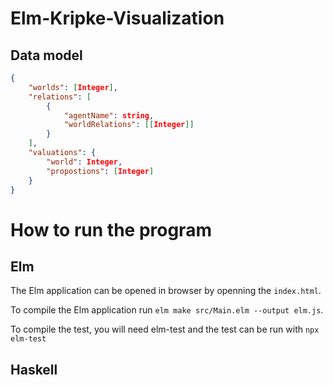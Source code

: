 # Elm-Kripke-Visualization

## Data model

```json
{
    "worlds": [Integer],
    "relations": [
        {
            "agentName": string,
            "worldRelations": [[Integer]]
        }
    ],
    "valuations": {
        "world": Integer,
        "propostions": [Integer]
    }
}

```

# How to run the program

## Elm
The Elm application can be opened in browser by openning the `index.html`.

To compile the Elm application run `elm make src/Main.elm --output elm.js`.

To compile the test, you will need elm-test and the test can be run with `npx elm-test`

## Haskell
